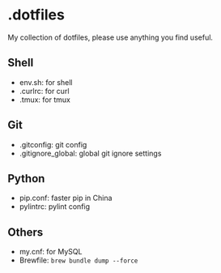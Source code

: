 # .dotfiles

My collection of dotfiles, please use anything you find useful.

## Shell

* env.sh: for shell
* .curlrc: for curl
* .tmux: for tmux

## Git

* .gitconfig: git config
* .gitignore\_global: global git ignore settings

## Python

* pip.conf: faster pip in China
* pylintrc: pylint config

## Others

* my.cnf: for MySQL
* Brewfile: `brew bundle dump --force`
